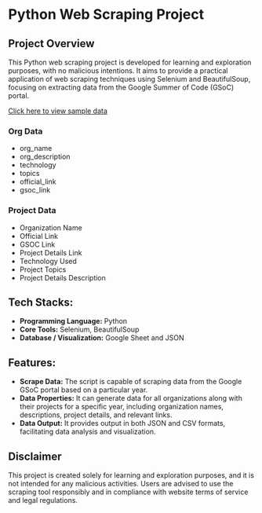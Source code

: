 # Python Web Scraping Project

## Project Overview
This Python web scraping project is developed for learning and exploration purposes, with no malicious intentions. It aims to provide a practical application of web scraping techniques using Selenium and BeautifulSoup, focusing on extracting data from the Google Summer of Code (GSoC) portal.

[Click here to view sample data ](https://docs.google.com/spreadsheets/d/1NR3yz9sln5r6xlPpSSoHY6V-b0ASYs4hpi_M_v3tg2M/edit?usp=sharing)

### Org Data
- org_name	
- org_description	
- technology	
- topics	
- official_link	
- gsoc_link
### Project Data
- Organization Name	
- Official Link	
- GSOC Link	
- Project Details Link	
- Technology Used	
- Project Topics	
- Project Details Description

## Tech Stacks:
- **Programming Language:** Python
- **Core Tools:** Selenium, BeautifulSoup
- **Database / Visualization:** Google Sheet and JSON

## Features:
- **Scrape Data:** The script is capable of scraping data from the Google GSoC portal based on a particular year.
- **Data Properties:** It can generate data for all organizations along with their projects for a specific year, including organization names, descriptions, project details, and relevant links.
- **Data Output:** It provides output in both JSON and CSV formats, facilitating data analysis and visualization.


## Disclaimer
This project is created solely for learning and exploration purposes, and it is not intended for any malicious activities. Users are advised to use the scraping tool responsibly and in compliance with website terms of service and legal regulations.












